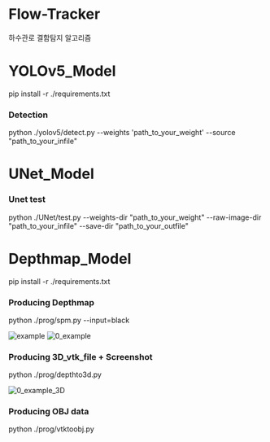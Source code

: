 # Flow-Tracker
하수관로 결함탐지 알고리즘

# YOLOv5_Model
pip install -r ./requirements.txt
### Detection
python ./yolov5/detect.py --weights 'path_to_your_weight' --source "path_to_your_infile"

# UNet_Model 
### Unet test
python ./UNet/test.py --weights-dir "path_to_your_weight" --raw-image-dir "path_to_your_infile" --save-dir "path_to_your_outfile"

# Depthmap_Model
pip install -r ./requirements.txt
### Producing Depthmap
python ./prog/spm.py --input=black

![example](https://user-images.githubusercontent.com/65105801/137611561-6ec31484-beb0-402b-b36e-6df63420ede3.jpg)
![0_example](https://user-images.githubusercontent.com/65105801/137611566-e53e7a94-c58f-4b2d-a8a6-f1c163adf1f7.jpg)

### Producing 3D_vtk_file + Screenshot
python ./prog/depthto3d.py

![0_example_3D](https://user-images.githubusercontent.com/65105801/137611569-02c01bea-c391-412c-8dd9-91fcea2c30e9.png)

### Producing OBJ data
python ./prog/vtktoobj.py
